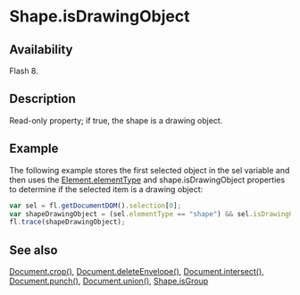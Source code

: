 # Shape.isDrawingObject

## Availability

Flash 8.

## Description

Read-only property; if true, the shape is a drawing object.

## Example

The following example stores the first selected object in the sel variable and then uses the [Element.elementType](../Element_object/Element1.md) and
shape.isDrawingObject properties to determine if the selected item is a drawing object:

```javascript
var sel = fl.getDocumentDOM().selection[0];
var shapeDrawingObject = (sel.elementType == "shape") && sel.isDrawingObject;
fl.trace(shapeDrawingObject);
```

## See also

[Document.crop()](../Document_object/Document37.md), [Document.deleteEnvelope()](../Document_object/Document41.md), [Document.intersect()](../Document_object/Document97.md), [Document.punch()](../Document_object/Document230.md), [Document.union()](../Document_object/Document6120.md), [Shape.isGroup](../Shape_object/Shape8.md)
